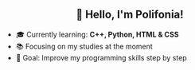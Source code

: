 <div align="center">

## 👋 Hello, I'm Polifonia!
  </div>


- 🎓 Currently learning: **C++, Python, HTML & CSS**
- 📚 Focusing on my studies at the moment
- 🎯 Goal: Improve my programming skills step by step


